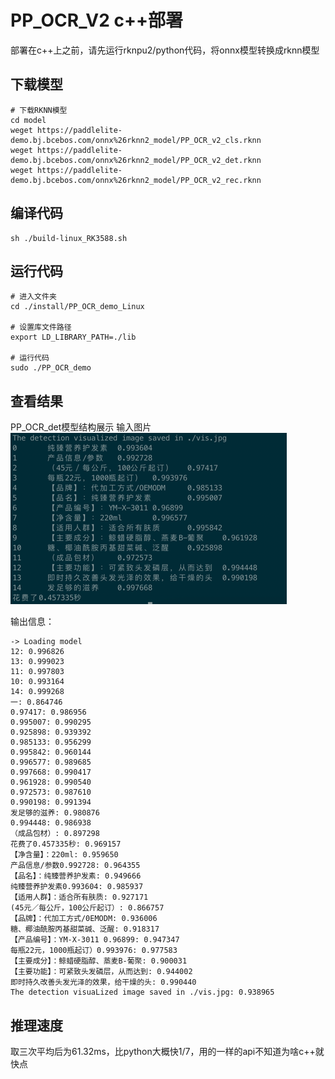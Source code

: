 # PP_OCR_V2 c++部署
部署在c++上之前，请先运行rknpu2/python代码，将onnx模型转换成rknn模型

## 下载模型
```text
# 下载RKNN模型
cd model
weget https://paddlelite-demo.bj.bcebos.com/onnx%26rknn2_model/PP_OCR_v2_cls.rknn
weget https://paddlelite-demo.bj.bcebos.com/onnx%26rknn2_model/PP_OCR_v2_det.rknn
weget https://paddlelite-demo.bj.bcebos.com/onnx%26rknn2_model/PP_OCR_v2_rec.rknn
```

## 编译代码
```text
sh ./build-linux_RK3588.sh
```

## 运行代码
```text
# 进入文件夹
cd ./install/PP_OCR_demo_Linux

# 设置库文件路径
export LD_LIBRARY_PATH=./lib

# 运行代码
sudo ./PP_OCR_demo
```

## 查看结果
PP_OCR_det模型结构展示
输入图片
![输入图片](./install/PP_OCR_demo_Linux/images/before/lite_demo_input.png)

输出信息：
```text
-> Loading model
12: 0.996826
13: 0.999023
11: 0.997803
10: 0.993164
14: 0.999268
一: 0.864746
0.97417: 0.986956
0.995007: 0.990295
0.925898: 0.939392
0.985133: 0.956299
0.995842: 0.960144
0.996577: 0.989685
0.997668: 0.990417
0.961928: 0.990540
0.972573: 0.987610
0.990198: 0.991394
发足够的滋养: 0.980876
0.994448: 0.986938
（成品包材）: 0.897298
花费了0.457335秒: 0.969157
【净含量】：220ml: 0.959650
产品信息/参数0.992728: 0.964355
【品名】：纯臻营养护发素: 0.949666
纯臻营养护发素0.993604: 0.985937
【适用人群】：适合所有肤质: 0.927171
(45元／每公斤，100公斤起订）: 0.866757
【品牌】：代加工方式/0EMODM: 0.936006
糖、椰油酰胺丙基甜菜碱、泛醒: 0.918317
【产品编号】：YM-X-3011 0.96899: 0.947347
每瓶22元，1000瓶起订）0.993976: 0.977583
【主要成分】：鲸蜡硬脂醇、蒸麦B-葡聚: 0.900031
【主要功能】：可紧致头发磷层，从而达到: 0.944002
即时持久改善头发光泽的效果，给干燥的头: 0.990440
The detection visuaLized image saved in ./vis.jpg: 0.938965
```

## 推理速度
取三次平均后为61.32ms，比python大概快1/7，用的一样的api不知道为啥c++就快点